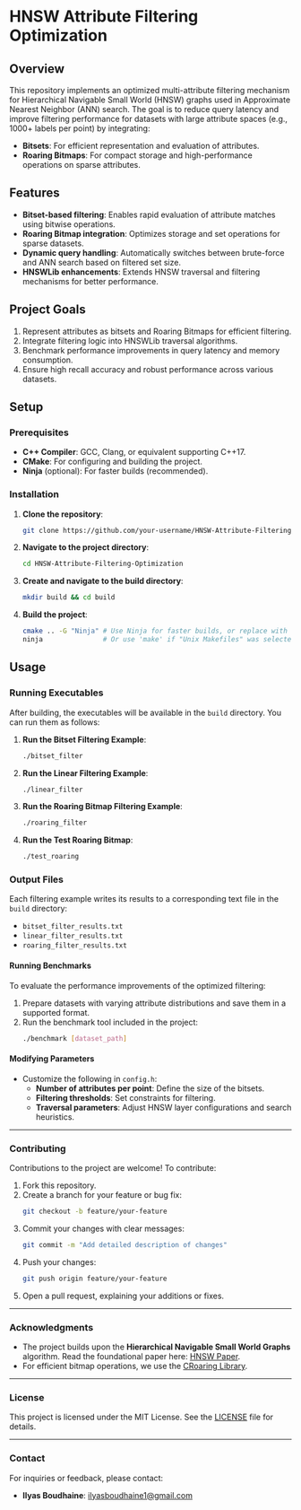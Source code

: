 # HNSW Attribute Filtering Optimization

## Overview
This repository implements an optimized multi-attribute filtering mechanism for Hierarchical Navigable Small World (HNSW) graphs used in Approximate Nearest Neighbor (ANN) search. The goal is to reduce query latency and improve filtering performance for datasets with large attribute spaces (e.g., 1000+ labels per point) by integrating:
- **Bitsets**: For efficient representation and evaluation of attributes.
- **Roaring Bitmaps**: For compact storage and high-performance operations on sparse attributes.

## Features
- **Bitset-based filtering**: Enables rapid evaluation of attribute matches using bitwise operations.
- **Roaring Bitmap integration**: Optimizes storage and set operations for sparse datasets.
- **Dynamic query handling**: Automatically switches between brute-force and ANN search based on filtered set size.
- **HNSWLib enhancements**: Extends HNSW traversal and filtering mechanisms for better performance.

## Project Goals
1. Represent attributes as bitsets and Roaring Bitmaps for efficient filtering.
2. Integrate filtering logic into HNSWLib traversal algorithms.
3. Benchmark performance improvements in query latency and memory consumption.
4. Ensure high recall accuracy and robust performance across various datasets.

## Setup

### Prerequisites

- **C++ Compiler**: GCC, Clang, or equivalent supporting C++17.
- **CMake**: For configuring and building the project.
- **Ninja** (optional): For faster builds (recommended).

### Installation

1. **Clone the repository**:
   ```bash
   git clone https://github.com/your-username/HNSW-Attribute-Filtering-Optimization.git
   ```
   
2. **Navigate to the project directory**:
   ```bash
   cd HNSW-Attribute-Filtering-Optimization
   ```

3. **Create and navigate to the build directory**:
   ```bash
   mkdir build && cd build
   ```

4. **Build the project**:
   ```bash
   cmake .. -G "Ninja" # Use Ninja for faster builds, or replace with "Unix Makefiles".
   ninja               # Or use 'make' if "Unix Makefiles" was selected.
   ```

## Usage

### Running Executables
After building, the executables will be available in the `build` directory. You can run them as follows:

1. **Run the Bitset Filtering Example**:
   ```bash
   ./bitset_filter
   ```

2. **Run the Linear Filtering Example**:
   ```bash
   ./linear_filter
   ```

3. **Run the Roaring Bitmap Filtering Example**:
   ```bash
   ./roaring_filter
   ```

4. **Run the Test Roaring Bitmap**:
   ```bash
   ./test_roaring
   ```

### Output Files
Each filtering example writes its results to a corresponding text file in the `build` directory:

- `bitset_filter_results.txt`
- `linear_filter_results.txt`
- `roaring_filter_results.txt`

#### Running Benchmarks
To evaluate the performance improvements of the optimized filtering:
1. Prepare datasets with varying attribute distributions and save them in a supported format.
2. Run the benchmark tool included in the project:
   ```bash
   ./benchmark [dataset_path]
   ```

#### Modifying Parameters
- Customize the following in `config.h`:
  - **Number of attributes per point**: Define the size of the bitsets.
  - **Filtering thresholds**: Set constraints for filtering.
  - **Traversal parameters**: Adjust HNSW layer configurations and search heuristics.

---

### Contributing
Contributions to the project are welcome! To contribute:
1. Fork this repository.
2. Create a branch for your feature or bug fix:
   ```bash
   git checkout -b feature/your-feature
   ```
3. Commit your changes with clear messages:
   ```bash
   git commit -m "Add detailed description of changes"
   ```
4. Push your changes:
   ```bash
   git push origin feature/your-feature
   ```
5. Open a pull request, explaining your additions or fixes.

---

### Acknowledgments
- The project builds upon the **Hierarchical Navigable Small World Graphs** algorithm. Read the foundational paper here: [HNSW Paper](https://arxiv.org/abs/1603.09320).
- For efficient bitmap operations, we use the [CRoaring Library](https://github.com/RoaringBitmap/CRoaring).

---

### License
This project is licensed under the MIT License. See the [LICENSE](LICENSE) file for details.

---

### Contact
For inquiries or feedback, please contact:
- **Ilyas Boudhaine**: [ilyasboudhaine1@gmail.com](mailto:your-email@example.com)
